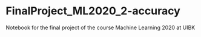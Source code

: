 # FinalProject_ML2020_2-accuracy
Notebook for the final project of the course Machine Learning 2020 at UIBK
